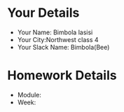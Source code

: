 <!--

The title for your pull request should be made in this format

CITY CLASS_NO - FIRST_NAME LAST_NAME - MODULE - WEEK_NO

For example,

London Class 7 - Chris Owen - HTMl/CSS - Week 1

-->

# Your Details

- Your Name: Bimbola lasisi
- Your City:Northwest class 4
- Your Slack Name: Bimbola(Bee)

# Homework Details

- Module:
- Week:
